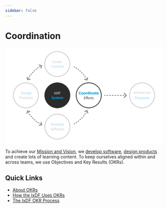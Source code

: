 ```yaml
---
sidebar: false
---
```


# Coordination

![](../images/hero-coordination.svg)

To achieve our [Mission and Vision](/about/purpose.md), we [develop software](/development), [design products](/product/product-process.md) and create lots of learning content. To keep ourselves aligned within and across teams, we use Objectives and Key Results (OKRs).

## Quick Links

-   [About OKRs](/process/about-okrs.md)
-   [How the IxDF Uses OKRs](/process/ixdf-okr-usage.md)
-   [The IxDF OKR Process](/process/ixdf-okr-process.md)
